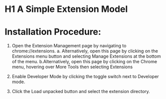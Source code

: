 # H1 A Simple Extension Model

# Installation Procedure:

1. Open the Extension Management page by navigating to chrome://extensions.
    a. Alternatively, open this page by clicking on the Extensions menu button and selecting Manage Extensions at the bottom of the menu.
    b.Alternatively, open this page by clicking on the Chrome menu, hovering over More Tools then selecting Extensions
2. Enable Developer Mode by clicking the toggle switch next to Developer mode.

3. Click the Load unpacked button and select the extension directory.

